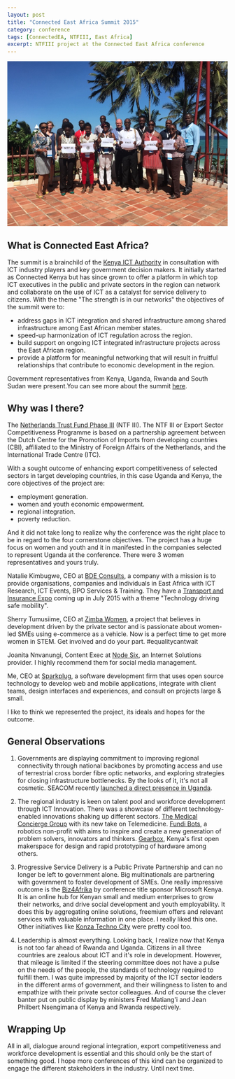 ```yaml
---
layout: post
title: "Connected East Africa Summit 2015"
category: conference
tags: [ConnectedEA, NTFIII, East Africa]
excerpt: NTFIII project at the Connected East Africa conference
---
```


![NTF III Project Representatives and Companies at ConnectedEA 2015](/public/images/ntf_3_at_connectedea.jpg "NTF III Project Representatives and Companies at ConnectedEA 2015")

What is Connected East Africa?
------------------------------
The summit is a brainchild of the [Kenya ICT Authority](http://www.icta.go.ke/) in consultation with ICT industry players and key government decision makers. It initially started as Connected Kenya but has since grown to offer a platform in which top ICT executives in the public and private sectors in the region can network and collaborate on the use of ICT as a catalyst for service delivery to citizens. With the theme "The strength is in our networks" the objectives of the summit were to:

+ address gaps in ICT integration and shared infrastructure among shared infrastructure among East African member states.
+ speed-up harmonization of ICT regulation across the region.
+ build support on ongoing ICT integrated infrastructure projects across the East African region.
+ provide a platform for meaningful networking that will result in fruitful relationships that contribute to economic development in the region.

Government representatives from Kenya, Uganda, Rwanda and South Sudan were present.You can see more about the summit [here](http://www.connected.go.ke/connected-east-africa-2015/).

Why was I there?
----------------
The [Netherlands Trust Fund Phase III](http://www.intracen.org/itc/projects/ntf-3/) (NTF III). The NTF III or Export Sector Competitiveness Programme is based on a partnership agreement between the Dutch Centre for the Promotion of Imports from developing countries (CBI), affiliated to the Ministry of Foreign Affairs of the Netherlands, and the International Trade Centre (ITC).

With a sought outcome of enhancing export competitiveness of selected sectors in target developing countries, in this case Uganda and Kenya, the core objectives of the project are:

+ employment generation.
+ women and youth economic empowerment.
+ regional integration.
+ poverty reduction.

And it did not take long to realize why the conference was the right place to be in regard to the four cornerstone objectives. The project has a huge focus on women and youth and it in manifested in the companies selected to represent Uganda at the conference. There were 3 women representatives and yours truly.

Natalie Kimbugwe, CEO at [BDE Consults](http://bdeconsults), a company with a mission is to provide organisations, companies and individuals in East Africa with ICT Research, ICT Events, BPO Services & Training. They have a [Transport and Insurance Expo](http://expo.bdeconsults.com/) coming up in July 2015 with a theme "Technology driving safe mobility".

Sherry Tumusiime, CEO at [Zimba Women](http://zimbawomen.org), a project that believes in development driven by the private sector and is passionate about women-led SMEs using e-commerce as a vehicle. Now is a perfect time to get more women in STEM. Get involved and do your part. #equalitycantwait

Joanita Nnvanungi, Content Exec at [Node Six](http://nodesix.com), an Internet Solutions provider. I highly recommend them for social media management.

Me, CEO at [Sparkplug](http://sparkpl.ug), a software development firm that uses open source technology to develop web and mobile applications, integrate with client teams, design interfaces and experiences, and consult on projects large & small.

I like to think we represented the project, its ideals and hopes for the outcome.

General Observations
--------------------
1. Governments are displaying commitment to improving regional connectivity through national backbones by promoting access and use of terrestrial cross border fibre optic networks, and exploring strategies for closing infrastructure bottlenecks. By the looks of it, it's not all cosmetic. SEACOM recently [launched a direct presence in Uganda](http://seacom.mu/seacom-launches-direct-presence-uganda-deployment-two-pops/).

2. The regional industry is keen on talent pool and workforce development through ICT Innovation. There was a showcase of different technology-enabled innovations shaking up different sectors. [The Medical Concierge Group](http://tmcg.co.ug/) with its new take on Telemedicine. [Fundi Bots](http://fundibots.org/), a robotics non-profit with aims to inspire and create a new generation of problem solvers, innovators and thinkers. [Gearbox](http://gearbox.co.ke/), Kenya's first open makerspace for design and rapid prototyping of hardware among others.

3. Progressive Service Delivery is a Public Private Partnership and can no longer be left to government alone. Big multinationals are partnering with government to foster development of SMEs. One really impressive outcome is the [Biz4Afrika](http://biz4afrika.co.ke) by conference title sponsor Microsoft Kenya. It is an online hub for Kenyan small and medium enterprises to grow their networks, and drive social development and youth employability. It does this by aggregating online solutions, freemium offers and relevant services with valuable information in one place. I really liked this one. Other initiatives like [Konza Techno City](http://www.konzacity.go.ke/) were pretty cool too.

4. Leadership is almost everything. Looking back, I realize now that Kenya is not too far ahead of Rwanda and Uganda. Citizens in all three countries are zealous about ICT and it's role in development. However, that mileage is limited if the steering committee does not have a pulse on the needs of the people, the standards of technology required to fulfill them. I was quite impressed by majority of the ICT sector leaders in the different arms of government, and their willingness to listen to and empathize with their private sector colleagues. And of course the clever banter put on public display by ministers Fred Matiang'i and Jean Philbert Nsengimana of Kenya and Rwanda respectively.

Wrapping Up
-----------
All in all, dialogue around regional integration, export competitiveness and workforce development is essential and this should only be the start of something good. I hope more conferences of this kind can be organized to engage the different stakeholders in the industry. Until next time.
